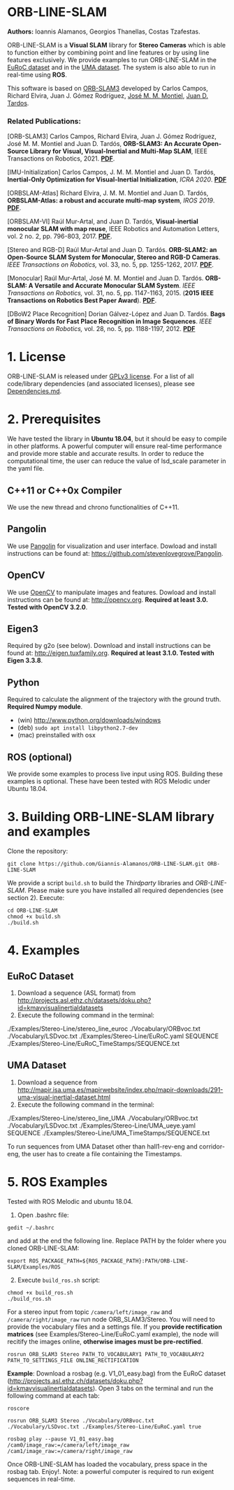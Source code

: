 # ORB-LINE-SLAM

**Authors:** Ioannis Alamanos, Georgios Thanellas, Costas Tzafestas.

ORB-LINE-SLAM is a **Visual SLAM** library for **Stereo Cameras** which is able to function either by combining point and line features or by using line features exclusively. We provide examples to run ORB-LINE-SLAM in the [EuRoC dataset](http://projects.asl.ethz.ch/datasets/doku.php?id=kmavvisualinertialdatasets) and in the [UMA dataset](http://mapir.isa.uma.es/mapirwebsite/index.php/mapir-downloads/291-uma-visual-inertial-dataset.html). The system is also able to run in real-time using **ROS**.

This software is based on [ORB-SLAM3](https://github.com/UZ-SLAMLab/ORB_SLAM3) developed by Carlos Campos, Richard Elvira, Juan J. Gómez Rodríguez, [José M. M. Montiel](http://webdiis.unizar.es/~josemari/), [Juan D. Tardos](http://webdiis.unizar.es/~jdtardos/).

### Related Publications:

[ORB-SLAM3] Carlos Campos, Richard Elvira, Juan J. Gómez Rodríguez, José M. M. Montiel and Juan D. Tardós, **ORB-SLAM3: An Accurate Open-Source Library for Visual, Visual-Inertial and Multi-Map SLAM**, IEEE Transactions on Robotics, 2021. **[PDF](https://arxiv.org/pdf/2007.11898.pdf)**.

[IMU-Initialization] Carlos Campos, J. M. M. Montiel and Juan D. Tardós, **Inertial-Only Optimization for Visual-Inertial Initialization**, *ICRA 2020*. **[PDF](https://arxiv.org/pdf/2003.05766.pdf)**

[ORBSLAM-Atlas] Richard Elvira, J. M. M. Montiel and Juan D. Tardós, **ORBSLAM-Atlas: a robust and accurate multi-map system**, *IROS 2019*. **[PDF](https://arxiv.org/pdf/1908.11585.pdf)**.

[ORBSLAM-VI] Raúl Mur-Artal, and Juan D. Tardós, **Visual-inertial monocular SLAM with map reuse**, IEEE Robotics and Automation Letters, vol. 2 no. 2, pp. 796-803, 2017. **[PDF](https://arxiv.org/pdf/1610.05949.pdf)**. 

[Stereo and RGB-D] Raúl Mur-Artal and Juan D. Tardós. **ORB-SLAM2: an Open-Source SLAM System for Monocular, Stereo and RGB-D Cameras**. *IEEE Transactions on Robotics,* vol. 33, no. 5, pp. 1255-1262, 2017. **[PDF](https://arxiv.org/pdf/1610.06475.pdf)**.

[Monocular] Raúl Mur-Artal, José M. M. Montiel and Juan D. Tardós. **ORB-SLAM: A Versatile and Accurate Monocular SLAM System**. *IEEE Transactions on Robotics,* vol. 31, no. 5, pp. 1147-1163, 2015. (**2015 IEEE Transactions on Robotics Best Paper Award**). **[PDF](https://arxiv.org/pdf/1502.00956.pdf)**.

[DBoW2 Place Recognition] Dorian Gálvez-López and Juan D. Tardós. **Bags of Binary Words for Fast Place Recognition in Image Sequences**. *IEEE Transactions on Robotics,* vol. 28, no. 5, pp. 1188-1197, 2012. **[PDF](http://doriangalvez.com/php/dl.php?dlp=GalvezTRO12.pdf)**

# 1. License

ORB-LINE-SLAM is released under [GPLv3 license](https://github.com/Giannis-Alamanos/ORB-LINE-SLAM/blob/main/LICENSE). For a list of all code/library dependencies (and associated licenses), please see [Dependencies.md](https://github.com/Giannis-Alamanos/ORB-LINE-SLAM/blob/main/Dependencies.md).

# 2. Prerequisites
We have tested the library in **Ubuntu 18.04**, but it should be easy to compile in other platforms. A powerful computer will ensure real-time performance and provide more stable and accurate results. In order to reduce the computational time, the user can reduce the value of lsd_scale parameter in the yaml file.

## C++11 or C++0x Compiler
We use the new thread and chrono functionalities of C++11.

## Pangolin
We use [Pangolin](https://github.com/stevenlovegrove/Pangolin) for visualization and user interface. Dowload and install instructions can be found at: https://github.com/stevenlovegrove/Pangolin.

## OpenCV
We use [OpenCV](http://opencv.org) to manipulate images and features. Dowload and install instructions can be found at: http://opencv.org. **Required at least 3.0. Tested with OpenCV 3.2.0**.

## Eigen3
Required by g2o (see below). Download and install instructions can be found at: http://eigen.tuxfamily.org. **Required at least 3.1.0. Tested with Eigen 3.3.8**.

## Python
Required to calculate the alignment of the trajectory with the ground truth. **Required Numpy module**.

* (win) http://www.python.org/downloads/windows
* (deb) `sudo apt install libpython2.7-dev`
* (mac) preinstalled with osx

## ROS (optional)

We provide some examples to process live input using ROS. Building these examples is optional. These have been tested with ROS Melodic under Ubuntu 18.04.

# 3. Building ORB-LINE-SLAM library and examples

Clone the repository:
```
git clone https://github.com/Giannis-Alamanos/ORB-LINE-SLAM.git ORB-LINE-SLAM
```

We provide a script `build.sh` to build the *Thirdparty* libraries and *ORB-LINE-SLAM*. Please make sure you have installed all required dependencies (see section 2). Execute:
```
cd ORB-LINE-SLAM
chmod +x build.sh
./build.sh
```


# 4. Examples

## EuRoC Dataset

1. Download a sequence (ASL format) from http://projects.asl.ethz.ch/datasets/doku.php?id=kmavvisualinertialdatasets
2. Execute the following command in the terminal:

./Examples/Stereo-Line/stereo_line_euroc ./Vocabulary/ORBvoc.txt ./Vocabulary/LSDvoc.txt ./Examples/Stereo-Line/EuRoC.yaml SEQUENCE ./Examples/Stereo-Line/EuRoC_TimeStamps/SEQUENCE.txt

## UMA Dataset

1. Download a sequence from http://mapir.isa.uma.es/mapirwebsite/index.php/mapir-downloads/291-uma-visual-inertial-dataset.html
2. Execute the following command in the terminal:

./Examples/Stereo-Line/stereo_line_UMA ./Vocabulary/ORBvoc.txt ./Vocabulary/LSDvoc.txt ./Examples/Stereo-Line/UMA_ueye.yaml SEQUENCE ./Examples/Stereo-Line/UMA_TimeStamps/SEQUENCE.txt

To run sequences from UMA Dataset other than hall1-rev-eng and corridor-eng, the user has to create a file containing the Timestamps.

# 5. ROS Examples

Tested with ROS Melodic and ubuntu 18.04.


1. Open .bashrc file:
  ```
  gedit ~/.bashrc
  ```
and add at the end the following line. Replace PATH by the folder where you cloned ORB-LINE-SLAM:

  ```
  export ROS_PACKAGE_PATH=${ROS_PACKAGE_PATH}:PATH/ORB-LINE-SLAM/Examples/ROS
  ```

2. Execute `build_ros.sh` script:

  ```
  chmod +x build_ros.sh
  ./build_ros.sh
  ```
  
For a stereo input from topic `/camera/left/image_raw` and `/camera/right/image_raw` run node ORB_SLAM3/Stereo. You will need to provide the vocabulary files and a settings file. If you **provide rectification matrices** (see Examples/Stereo-Line/EuRoC.yaml example), the node will recitify the images online, **otherwise images must be pre-rectified**.

  ```
  rosrun ORB_SLAM3 Stereo PATH_TO_VOCABULARY1 PATH_TO_VOCABULARY2 PATH_TO_SETTINGS_FILE ONLINE_RECTIFICATION
  ```
  
  **Example**: Download a rosbag (e.g. V1_01_easy.bag) from the EuRoC dataset (http://projects.asl.ethz.ch/datasets/doku.php?id=kmavvisualinertialdatasets). Open 3 tabs on the terminal and run the following command at each tab:
  ```
  roscore
  ```
  
  ```
  rosrun ORB_SLAM3 Stereo ./Vocabulary/ORBvoc.txt ./Vocabulary/LSDvoc.txt ./Examples/Stereo-Line/EuRoC.yaml true
  ```
  
  ```
  rosbag play --pause V1_01_easy.bag /cam0/image_raw:=/camera/left/image_raw /cam1/image_raw:=/camera/right/image_raw
  ```
  
Once ORB-LINE-SLAM has loaded the vocabulary, press space in the rosbag tab. Enjoy!. Note: a powerful computer is required to run exigent sequences in real-time.
